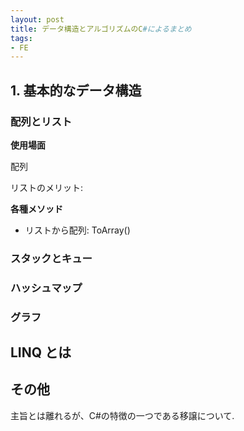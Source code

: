 ```yaml
---
layout: post
title: データ構造とアルゴリズムのC#によるまとめ 
tags: 
- FE 
---
```


<script src="https://cdn.mathjax.org/mathjax/latest/MathJax.js?config=TeX-AMS-MML_HTMLorMML" type="text/javascript"></script>

## 1.  基本的なデータ構造


### 配列とリスト

**使用場面**


配列


リストのメリット:


**各種メソッド**
- リストから配列: ToArray()



### スタックとキュー


### ハッシュマップ


### グラフ 



## LINQ とは







## その他
主旨とは離れるが、C#の特徴の一つである移譲について. 


